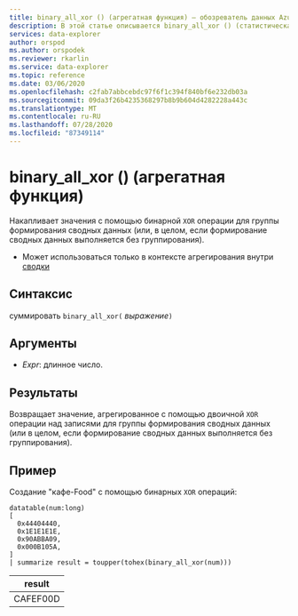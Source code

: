 ```yaml
---
title: binary_all_xor () (агрегатная функция) — обозреватель данных Azure
description: В этой статье описывается binary_all_xor () (статистическая функция) в обозреватель данных Azure.
services: data-explorer
author: orspod
ms.author: orspodek
ms.reviewer: rkarlin
ms.service: data-explorer
ms.topic: reference
ms.date: 03/06/2020
ms.openlocfilehash: c2fab7abbcebdc97f6f1c394f840bf6e232db03a
ms.sourcegitcommit: 09da3f26b4235368297b8b9b604d4282228a443c
ms.translationtype: MT
ms.contentlocale: ru-RU
ms.lasthandoff: 07/28/2020
ms.locfileid: "87349114"
---
```

# <a name="binary_all_xor-aggregation-function"></a>binary_all_xor () (агрегатная функция)

Накапливает значения с помощью бинарной `XOR` операции для группы формирования сводных данных (или, в целом, если формирование сводных данных выполняется без группирования).

* Может использоваться только в контексте агрегирования внутри [сводки](summarizeoperator.md)

## <a name="syntax"></a>Синтаксис

суммировать `binary_all_xor(` *выражение*`)`

## <a name="arguments"></a>Аргументы

* *Expr*: длинное число.

## <a name="returns"></a>Результаты

Возвращает значение, агрегированное с помощью двоичной `XOR` операции над записями для группы формирования сводных данных (или в целом, если формирование сводных данных выполняется без группирования).

## <a name="example"></a>Пример

Создание "кафе-Food" с помощью бинарных `XOR` операций:

<!-- csl: https://help.kusto.windows.net/Samples -->
```kusto
datatable(num:long)
[
  0x44404440,
  0x1E1E1E1E,
  0x90ABBA09,
  0x000B105A,
]
| summarize result = toupper(tohex(binary_all_xor(num)))
```

|result|
|---|
|CAFEF00D|
